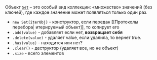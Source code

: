 Объект [`Set`](https://developer.mozilla.org/en-US/docs/Web/JavaScript/Reference/Global_Objects/Set) – это особый вид коллекции: «множество» значений (без ключей), где каждое значение может появляться только один раз.

- `new Set(iterObj)` - конструктор, если передан [[Протоколы перебора| итерируемый объект]], то копирует его
- `.add(value)` - добавляет если нет, **возвращает себя** 
- `.delete(value)` - удаляет value, если удалила, то вернет true.
- `.has(value)` - находится или нет?
- `.clear()` - деструктор (удаляет все, но не объект)
- `.size` - всего элементов
